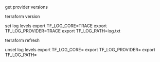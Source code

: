 get provider versions

terraform version

set log levels
export TF_LOG_CORE=TRACE
export TF_LOG_PROVIDER=TRACE
export TF_LOG_PATH=log.txt

terraform refresh

unset log levels
export TF_LOG_CORE=
export TF_LOG_PROVIDER=
export TF_LOG_PATH=